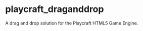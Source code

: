 playcraft_draganddrop
=====================

A drag and drop solution for the Playcraft HTML5 Game Engine.
